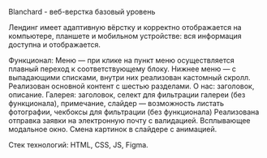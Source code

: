 Blanchard - веб-верстка базовый уровень

Лендинг имеет адаптивную вёрстку и корректно отображается на компьютере, планшете и мобильном устройстве: вся информация доступна и отображается. 

Функционал:
Меню — при клике на пункт меню осуществляется плавный переход к соответствующему блоку. 
Нижнее меню — с выпадающими списками, внутри них реализован кастомный скролл.
Реализован основной контент с шестью разделами. О нас: заголовок, описание. 
Галерея: заголовок, селект для фильтрации галереи (без функционала), примечание, слайдер — возможность листать фотографии, чекбоксы для фильтрации (без функционала)
Реализована отправка заявки на электронную почту с валидацией.
Всплывающее модальное окно.
Смена картинок в слайдере с анимацией.

Стек технологий:
HTML, CSS, JS, Figma.

